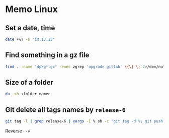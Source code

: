 # Memo Linux
## Set a date, time
```bash
date +%T -s "10:13:13"
```
## Find something in a gz file
```bash
find . -name "dpkg*.gz" -exec zgrep 'upgrade gitlab' \{\} \; 2>/dev/null
```

## Size of a folder
```bash
du -sh <folder_name>
```

## Git delete all tags names by `release-6`

```bash
git tag -l | grep release-6 | xargs -I % sh -c 'git tag -d %; git push --delete origin %'
```

Reverse ` -v`
